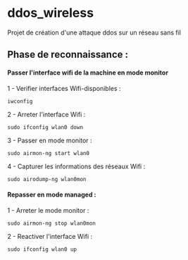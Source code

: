 # ddos_wireless
Projet de création d'une attaque ddos sur un réseau sans fil

## Phase de reconnaissance :
#### Passer l'interface wifi de la machine en mode monitor  

1 - Verifier interfaces Wifi-disponibles :
```
iwconfig
```

2 - Arreter l'interface Wifi :
```
sudo ifconfig wlan0 down
```

3 - Passer en mode monitor :
```
sudo airmon-ng start wlan0
```

4 - Capturer les informations des réseaux Wifi :
```
sudo airodump-ng wlan0mon
```

#### Repasser en mode managed :

1 - Arreter le mode monitor :
```
sudo airmon-ng stop wlan0mon
```

2 - Reactiver l'interface Wifi :
```
sudo ifconfig wlan0 up
```
